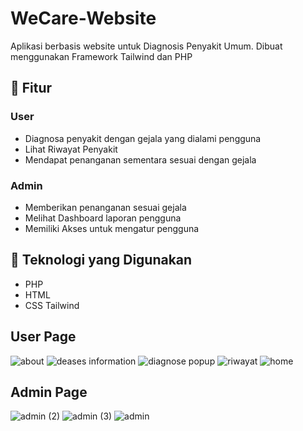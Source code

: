 ﻿# WeCare-Website
 
Aplikasi berbasis website untuk Diagnosis Penyakit Umum. Dibuat menggunakan Framework Tailwind dan PHP

## 📱 Fitur
### User
- Diagnosa penyakit dengan gejala yang dialami pengguna
- Lihat Riwayat Penyakit
- Mendapat penanganan sementara sesuai dengan gejala
### Admin
- Memberikan penanganan sesuai gejala
- Melihat Dashboard laporan pengguna
- Memiliki Akses untuk mengatur pengguna

## 🚀 Teknologi yang Digunakan

- PHP
- HTML
- CSS Tailwind

## User Page
![about](https://github.com/user-attachments/assets/30be663d-b030-44d4-bdd2-13a8e121264b)
![deases information](https://github.com/user-attachments/assets/f381e578-9015-4537-8c64-ec5ef7e4f82e)
![diagnose popup](https://github.com/user-attachments/assets/1f5586a4-b4d7-4f1b-9177-fa540e8de102)
![riwayat](https://github.com/user-attachments/assets/a3ad60fb-bc0c-4819-bf3a-bace76c865c8)
![home](https://github.com/user-attachments/assets/ba7546df-1079-4197-ad16-8c2285442ab9)

## Admin Page
![admin (2)](https://github.com/user-attachments/assets/09062a80-0b12-4647-add8-666df921840b)
![admin (3)](https://github.com/user-attachments/assets/da5578f2-7c24-4ec1-8dfa-d9ba6919349d)
![admin](https://github.com/user-attachments/assets/48a68ecf-41d3-459f-b8a8-c67e34593a10)
